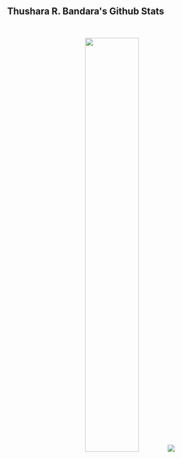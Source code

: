 <!-- Begins: Github Statistics -->
<div>
<h2>Thushara R. Bandara's Github Stats</h2>
    <br/>
    <p align="center">
        <img width="49.5%" src="https://github-readme-stats.vercel.app/api?username=thusharabandara&theme=github_dark&show_icons=true&hide_border=true"/>
        <img src="https://github-readme-stats.vercel.app/api/top-langs/?username=thusharabandara&langs_count=6&theme=github_dark&layout=compact&hide_border=true"/>
    </p>
    <br>
</div>
<!-- Ends: Github Statistics -->    

